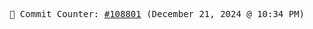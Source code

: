 <p align="center">
    <samp>
        📮 Commit Counter: <a href="https://github.com/Javascript-void0/Javascript-void0/commits/main">#108801</a> (December 21, 2024 @ 10:34 PM)
    </samp>
</p>